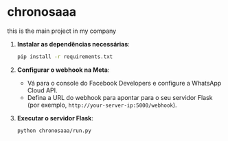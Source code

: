# chronosaaa
this is the main project in my company


1. **Instalar as dependências necessárias**:
    ```sh
    pip install -r requirements.txt
    ```

2. **Configurar o webhook na Meta**:
    - Vá para o console do Facebook Developers e configure a WhatsApp Cloud API.
    - Defina a URL do webhook para apontar para o seu servidor Flask (por exemplo, `http://your-server-ip:5000/webhook`).

3. **Executar o servidor Flask**:
    ```sh
    python chronosaaa/run.py
    ```
